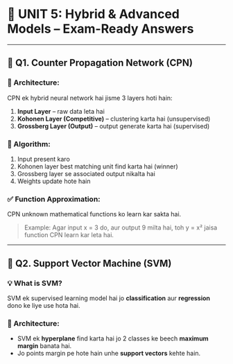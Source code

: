 # 🧠 UNIT 5: Hybrid & Advanced Models – Exam-Ready Answers

---

## 🔹 Q1. Counter Propagation Network (CPN)

### 🧠 Architecture:
CPN ek hybrid neural network hai jisme 3 layers hoti hain:

1. **Input Layer** – raw data leta hai
2. **Kohonen Layer (Competitive)** – clustering karta hai (unsupervised)
3. **Grossberg Layer (Output)** – output generate karta hai (supervised)

### 🔁 Algorithm:
1. Input present karo
2. Kohonen layer best matching unit find karta hai (winner)
3. Grossberg layer se associated output nikalta hai
4. Weights update hote hain

### ✅ Function Approximation:
CPN unknown mathematical functions ko learn kar sakta hai.

> Example: Agar input x = 3 do, aur output 9 milta hai, toh y = x² jaisa function CPN learn kar leta hai.

---

## 🔹 Q2. Support Vector Machine (SVM)

### 💡 What is SVM?
SVM ek supervised learning model hai jo **classification** aur **regression** dono ke liye use hota hai.

### 🧠 Architecture:
- SVM ek **hyperplane** find karta hai jo 2 classes ke beech **maximum margin** banata hai.
- Jo points margin pe hote hain unhe **support vectors** kehte hain.

